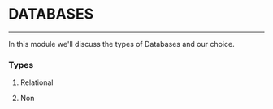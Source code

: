 # DATABASES
---
In this module we'll discuss the types of Databases and our choice.

### Types
1. Relational


2. Non